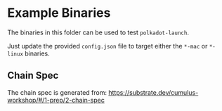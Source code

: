 # Example Binaries

The binaries in this folder can be used to test `polkadot-launch`.

Just update the provided `config.json` file to target either the `*-mac` or `*-linux` binaries.

## Chain Spec

The chain spec is generated from: https://substrate.dev/cumulus-workshop/#/1-prep/2-chain-spec
